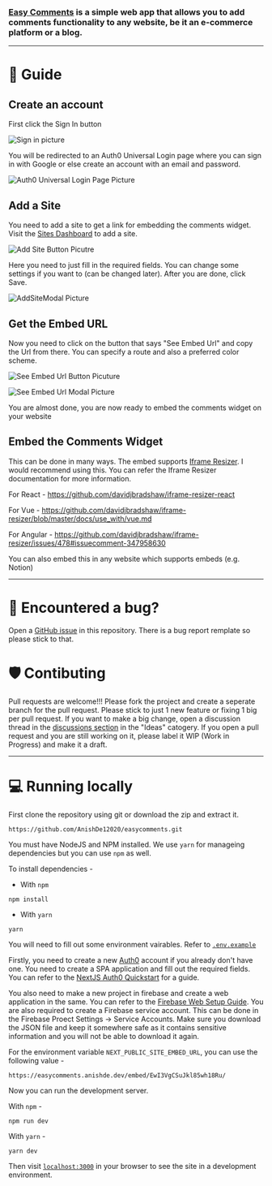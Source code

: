 ### [Easy Comments](https://easycomments.anishde.dev) is a simple web app that allows you to add comments functionality to any website, be it an e-commerce platform or a blog.

---

# 📖 Guide

## Create an account

First click the Sign In button

![Sign in picture](https://i.imgur.com/WHAqDIT.png)

You will be redirected to an Auth0 Universal Login page where you can sign in with Google or else create an account with an email and password.

![Auth0 Universal Login Page Picture](https://i.imgur.com/ruYbR4L.png)

## Add a Site

You need to add a site to get a link for embedding the comments widget. Visit the [Sites Dashboard](https://easycomments.anishde.dev/sites) to add a site.

![Add Site Button Picutre](https://i.imgur.com/I0WCwQ4.png)

Here you need to just fill in the required fields. You can change some settings if you want to (can be changed later). After you are done, click Save.

![AddSiteModal Picture](https://i.imgur.com/LhfWHl9.png)

## Get the Embed URL

Now you need to click on the button that says "See Embed Url" and copy the Url from there. You can specify a route and also a preferred color scheme.

![See Embed Url Button Picuture](https://i.imgur.com/IftMzMm.png)

![See Embed Url Modal Picture](https://i.imgur.com/IcrMPTO.png)

You are almost done, you are now ready to embed the comments widget on your website

## Embed the Comments Widget

This can be done in many ways. The embed supports [Iframe Resizer](https://github.com/davidjbradshaw/iframe-resizer). I would recommend using this. You can refer the Iframe Resizer documentation for more information.

For React - https://github.com/davidjbradshaw/iframe-resizer-react

For Vue - https://github.com/davidjbradshaw/iframe-resizer/blob/master/docs/use_with/vue.md

For Angular - https://github.com/davidjbradshaw/iframe-resizer/issues/478#issuecomment-347958630

You can also embed this in any website which supports embeds (e.g. Notion)

---

# 🐛 Encountered a bug?

Open a [GitHub issue](https://github.com/AnishDe12020/easycomments/issues) in this repository. There is a bug report remplate so please stick to that.

# 🛡️ Contibuting

Pull requests are welcome!!! Please fork the project and create a seperate branch for the pull request. Please stick to just 1 new feature or fixing 1 big per pull request. If you want to make a big change, open a discussion thread in the [discussions section](https://github.com/AnishDe12020/easycomments/discussions) in the "Ideas" catogery. If you open a pull request and you are still working on it, please label it WIP (Work in Progress) and make it a draft.

---

# 💻 Running locally

First clone the repository using git or download the zip and extract it.

`https://github.com/AnishDe12020/easycomments.git`

You must have NodeJS and NPM installed. We use `yarn` for manageing dependencies but you can use `npm` as well.

To install dependencies -

- With `npm`

```
npm install
```

- With `yarn`

```
yarn
```

You will need to fill out some environment vairables. Refer to [`.env.example`](https://github.com/AnishDe12020/easycomments/blob/main/.env.example)

Firstly, you need to create a new [Auth0](https://auth0.com/) account if you already don't have one. You need to create a SPA application and fill out the required fields. You can refer to the [NextJS Auth0 Quickstart](https://auth0.com/docs/quickstart/webapp/nextjs) for a guide.

You also need to make a new project in firebase and create a web application in the same. You can refer to the [Firebase Web Setup Guide](https://firebase.google.com/docs/web/setup). You are also required to create a Firebase service account. This can be done in the Firebase Proect Settings -> Service Accounts. Make sure you download the JSON file and keep it somewhere safe as it contains sensitive information and you will not be able to download it again.

For the environment variable `NEXT_PUBLIC_SITE_EMBED_URL`, you can use the following value -

```
https://easycomments.anishde.dev/embed/EwI3VgCSuJkl85wh18Ru/
```

Now you can run the development server.

With `npm` -

```
npm run dev
```

With `yarn` -

```
yarn dev
```

Then visit [`localhost:3000`](http://localhost:3000) in your browser to see the site in a development environment.
